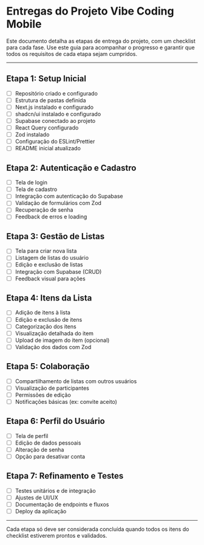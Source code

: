 # Entregas do Projeto Vibe Coding Mobile

Este documento detalha as etapas de entrega do projeto, com um checklist para cada fase. Use este guia para acompanhar o progresso e garantir que todos os requisitos de cada etapa sejam cumpridos.

---

## Etapa 1: Setup Inicial
- [ ] Repositório criado e configurado
- [ ] Estrutura de pastas definida
- [ ] Next.js instalado e configurado
- [ ] shadcn/ui instalado e configurado
- [ ] Supabase conectado ao projeto
- [ ] React Query configurado
- [ ] Zod instalado
- [ ] Configuração do ESLint/Prettier
- [ ] README inicial atualizado

## Etapa 2: Autenticação e Cadastro
- [ ] Tela de login
- [ ] Tela de cadastro
- [ ] Integração com autenticação do Supabase
- [ ] Validação de formulários com Zod
- [ ] Recuperação de senha
- [ ] Feedback de erros e loading

## Etapa 3: Gestão de Listas
- [ ] Tela para criar nova lista
- [ ] Listagem de listas do usuário
- [ ] Edição e exclusão de listas
- [ ] Integração com Supabase (CRUD)
- [ ] Feedback visual para ações

## Etapa 4: Itens da Lista
- [ ] Adição de itens à lista
- [ ] Edição e exclusão de itens
- [ ] Categorização dos itens
- [ ] Visualização detalhada do item
- [ ] Upload de imagem do item (opcional)
- [ ] Validação dos dados com Zod

## Etapa 5: Colaboração
- [ ] Compartilhamento de listas com outros usuários
- [ ] Visualização de participantes
- [ ] Permissões de edição
- [ ] Notificações básicas (ex: convite aceito)

## Etapa 6: Perfil do Usuário
- [ ] Tela de perfil
- [ ] Edição de dados pessoais
- [ ] Alteração de senha
- [ ] Opção para desativar conta

## Etapa 7: Refinamento e Testes
- [ ] Testes unitários e de integração
- [ ] Ajustes de UI/UX
- [ ] Documentação de endpoints e fluxos
- [ ] Deploy da aplicação

---

Cada etapa só deve ser considerada concluída quando todos os itens do checklist estiverem prontos e validados.
